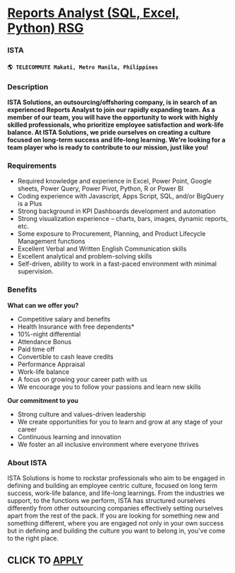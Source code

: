 # [Reports Analyst (SQL, Excel, Python) RSG](https://www.remotewlb.com/apply/reports-analyst-sql-excel-python-rsg)  
### ISTA  
#### `🌎 TELECOMMUTE Makati, Metro Manila, Philippines`  

### **Description**

 **ISTA Solutions, an outsourcing/offshoring company, is in search of an experienced Reports Analyst to join our rapidly expanding team. As a member of our team, you will have the opportunity to work with highly skilled professionals, who prioritize employee satisfaction and work-life balance. At ISTA Solutions, we pride ourselves on creating a culture focused on long-term success and life-long learning. We're looking for a team player who is ready to contribute to our mission, just like you!**

###  **Requirements**

  * Required knowledge and experience in Excel, Power Point, Google sheets, Power Query, Power Pivot, Python, R or Power BI
  * Coding experience with Javascript, Apps Script, SQL, and/or BigQuery is a Plus
  * Strong background in KPI Dashboards development and automation
  * Strong visualization experience – charts, bars, images, dynamic reports, etc.
  * Some exposure to Procurement, Planning, and Product Lifecycle Management functions
  * Excellent Verbal and Written English Communication skills
  * Excellent analytical and problem-solving skills
  * Self-driven, ability to work in a fast-paced environment with minimal supervision.

### **Benefits**

 **What can we offer you?**

  * Competitive salary and benefits
  * Health Insurance with free dependents*
  * 10%-night differential
  * Attendance Bonus
  * Paid time off
  * Convertible to cash leave credits
  * Performance Appraisal
  * Work-life balance
  * A focus on growing your career path with us
  * We encourage you to follow your passions and learn new skills

**Our commitment to you**

  * Strong culture and values-driven leadership
  * We create opportunities for you to learn and grow at any stage of your career 
  * Continuous learning and innovation
  * We foster an all inclusive environment where everyone thrives

### **About ISTA**

ISTA Solutions is home to rockstar professionals who aim to be engaged in defining and building an employee centric culture, focused on long term success, work-life balance, and life-long learnings. From the industries we support, to the functions we perform, ISTA has structured ourselves differently from other outsourcing companies effectively setting ourselves apart from the rest of the pack. If you are looking for something new and something different, where you are engaged not only in your own success but in defining and building the culture you want to belong in, you've come to the right place.

  
## CLICK TO [APPLY](https://www.remotewlb.com/apply/reports-analyst-sql-excel-python-rsg)

